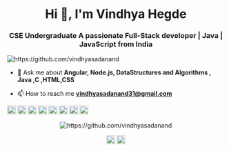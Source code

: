 <h1 align="center">Hi 👋, I'm Vindhya Hegde</h1>
<h3 align="center"> CSE Undergraduate A passionate Full-Stack developer | Java | JavaScript from India</h3>
<p align="left"> <img src="https://komarev.com/ghpvc/?username=https://github.com/vindhyasadanand" alt="https://github.com/vindhyasadanand" /> </p>

- 💬 Ask me about **Angular, Node.js, DataStructures and Algorithms , Java ,C ,HTML,CSS**

- 📫 How to reach me **vindhyasadanand31@gmail.com**

<p align="left"><img src="https://konpa.github.io/devicon/devicon.git/icons/angularjs/angularjs-original.svg" alt="angularjs" width="20" height="20"/> <img src="https://konpa.github.io/devicon/devicon.git/icons/bootstrap/bootstrap-plain.svg" alt="bootstrap" width="20" height="20"/> <img src="https://konpa.github.io/devicon/devicon.git/icons/c/c-original.svg" alt="c" width="20" height="20"/> <img src="https://konpa.github.io/devicon/devicon.git/icons/css3/css3-original-wordmark.svg" alt="css3" width="20" height="20"/> <img src="https://konpa.github.io/devicon/devicon.git/icons/html5/html5-original-wordmark.svg" alt="html5" width="20" height="20"/> <img src="https://konpa.github.io/devicon/devicon.git/icons/java/java-original-wordmark.svg" alt="java" width="20" height="20"/> <img src="https://konpa.github.io/devicon/devicon.git/icons/javascript/javascript-original.svg" alt="javascript" width="20" height="20"/> <img src="https://konpa.github.io/devicon/devicon.git/icons/nodejs/nodejs-original-wordmark.svg" alt="nodejs" width="20" height="20"/></p><p align="center"> <img src="https://github-readme-stats.vercel.app/api?username=https://github.com/vindhyasadanand&show_icons=true" alt="https://github.com/vindhyasadanand" /> </p>

<p align="center">
<a href="https://twitter.com/https://twitter.com/vindhyahegde4" target="blank"><img align="center" src="https://cdn.jsdelivr.net/npm/simple-icons@3.0.1/icons/twitter.svg" alt="https://twitter.com/vindhyahegde4" height="20" width="20" /></a>
<a href="https://linkedin.com/in/https://www.linkedin.com/in/vindhya-hegde-71b100171/" target="blank"><img align="center" src="https://cdn.jsdelivr.net/npm/simple-icons@3.0.1/icons/linkedin.svg" alt="https://www.linkedin.com/in/vindhya-hegde-71b100171/" height="20" width="20" /></a>
</p>

